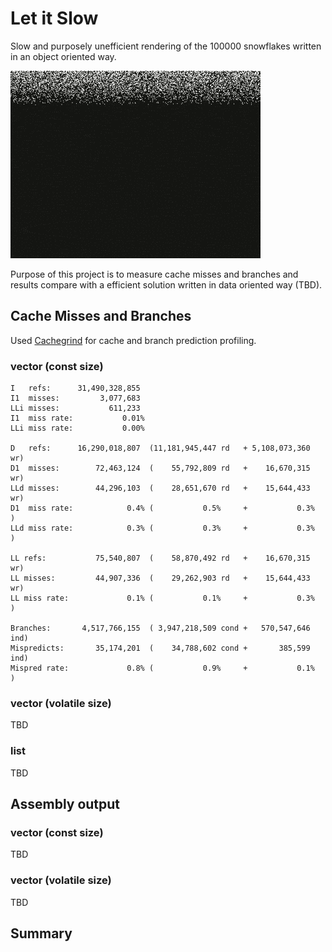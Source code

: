 # Let it Slow

Slow and purposely unefficient rendering of the 100000 snowflakes written in an object oriented way.

![Teaser of the gameplay](let-it-slow.gif)

Purpose of this project is to measure cache misses and branches and results compare with a efficient solution written in data oriented way (TBD).

## Cache Misses and Branches

Used [Cachegrind](https://valgrind.org/docs/manual/cg-manual.html) for cache and branch prediction profiling.

### vector (const size)

```
I   refs:      31,490,328,855
I1  misses:         3,077,683
LLi misses:           611,233
I1  miss rate:           0.01%
LLi miss rate:           0.00%

D   refs:      16,290,018,807  (11,181,945,447 rd   + 5,108,073,360 wr)
D1  misses:        72,463,124  (    55,792,809 rd   +    16,670,315 wr)
LLd misses:        44,296,103  (    28,651,670 rd   +    15,644,433 wr)
D1  miss rate:            0.4% (           0.5%     +           0.3%  )
LLd miss rate:            0.3% (           0.3%     +           0.3%  )

LL refs:           75,540,807  (    58,870,492 rd   +    16,670,315 wr)
LL misses:         44,907,336  (    29,262,903 rd   +    15,644,433 wr)
LL miss rate:             0.1% (           0.1%     +           0.3%  )

Branches:       4,517,766,155  ( 3,947,218,509 cond +   570,547,646 ind)
Mispredicts:       35,174,201  (    34,788,602 cond +       385,599 ind)
Mispred rate:             0.8% (           0.9%     +           0.1%   )
```

### vector (volatile size)

TBD

### list

TBD

## Assembly output

### vector (const size)

TBD

### vector (volatile size)

TBD

## Summary
